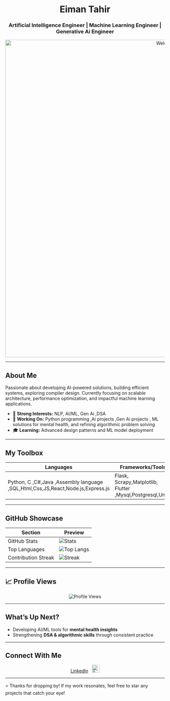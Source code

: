 <!-- Header Section -->
<h1 align="center">Eiman Tahir</h1>

<h3 align="center">Artificial Intelligence Engineer | Machine Learning Engineer | Generative Ai Engineer </h3>
<p align="center">
  <img src="https://media.licdn.com/dms/image/v2/D5612AQHmbpYRanwhfQ/article-cover_image-shrink_720_1280/article-cover_image-shrink_720_1280/0/1735300309639?e=2147483647&v=beta&t=OFkHA6D6JoE5n5-TN487s5WIvc15d29IDfUcYdXnCk0" alt="Welcome" width="1000"/>
</p>

---

##  About Me
Passionate about developing AI-powered solutions, building efficient systems, exploring compiler design. Currently focusing on scalable architecture, performance optimization, and impactful machine learning applications.

- 🧠 **Strong Interests:**  NLP, AI/ML, Gen Ai ,DSA
- 💼 **Working On:**  Python programming ,Ai projects ,Gen Ai projects , ML solutions for mental health, and refining algorithmic problem solving
- 🎓 **Learning:** Advanced design patterns and ML model deployment

---

##  My Toolbox

| Languages        | Frameworks/Tools             | Others               |
|------------------|------------------------------|----------------------|
|  Python, C ,C#,Java ,Assembly language ,SQL,Html,Css,JS,React,Node.js,Express.js| Flask, Scrapy,Matplotlib, Flutter ,Mysql,Postgresql,Unity    | Git, Docker, Jinja2     |

---

##  GitHub Showcase

| Section             | Preview |
|---------------------|---------|
| GitHub Stats        | ![Stats](https://github-readme-stats.vercel.app/api?username=EimanTahir071&theme=radical&show_icons=true) |
| Top Languages       | ![Top Langs](https://github-readme-stats.vercel.app/api/top-langs/?username=EimanTahir071&layout=compact&theme=radical) |
| Contribution Streak | ![Streak](https://github-readme-streak-stats.herokuapp.com/?user=EimanTahir071&theme=radical) |

---

## 📈 Profile Views

<p align="center">
  <img src="https://visitcount.itsvg.in/api?id=EimanTahir071&label=Profile%20Views&color=1&icon=5&pretty=true" alt="Profile Views"/>
</p>


---

##  What’s Up Next?
 
- Developing AI/ML tools for **mental health insights**  
- Strengthening **DSA & algorithmic skills** through consistent practice

---

##  Connect With Me
<p align="center">
  <a href="https://www.linkedin.com/in/eiman-tahir-669a63276/">Linkedln</a>
  &nbsp;
  <a href="https://twitter.com/your-twitter"><img alt="Twitter" src="https://simpleicons.org/icons/twitter.svg" width="24"/></a>
</p>

---

⭐️ Thanks for dropping by! If my work resonates, feel free to star any projects that catch your eye!
